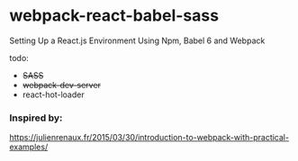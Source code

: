 # webpack-react-babel-sass
Setting Up a React.js Environment Using Npm, Babel 6 and Webpack

todo: 

- ~~SASS~~
- ~~webpack-dev-server~~
- react-hot-loader


### Inspired by:
https://julienrenaux.fr/2015/03/30/introduction-to-webpack-with-practical-examples/